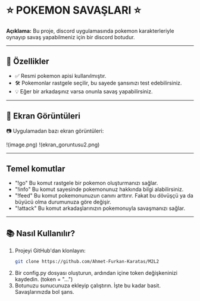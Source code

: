 # ⭐ POKEMON SAVAŞLARI ⭐
**Açıklama:** Bu proje, discord uygulamasında pokemon karakterleriyle oynayıp savaş yapabilmeniz için bir discord botudur.

---

## 🚀 Özellikler
- ✅ Resmi pokemon apisi kullanılmıştır.
- 🛠️ Pokemonlar rastgele seçilir, bu sayede şansınızı test edebilirsiniz.
- 💡 Eğer bir arkadaşınız varsa onunla savaş yapabilirsiniz.

---

## 📸 Ekran Görüntüleri
📷 Uygulamadan bazı ekran görüntüleri:

!(image.png)
!(ekran_goruntusu2.png)

---

## Temel komutlar
- "!go" Bu komut rastgele bir pokemon oluşturmanızı sağlar.
- "!info" Bu komut sayesinde pokemonunuz hakkında bilgi alabilirsiniz.
- "!feed" Bu komut pokemonunuzun canını arttırır. Fakat bu dövüşçü ya da büyücü olma durumunuza göre değişir.
- "!attack" Bu komut arkadaşlarınızın pokemonuyla savaşmanızı sağlar.

---

## 📚 Nasıl Kullanılır?
1. Projeyi GitHub'dan klonlayın:
   ```bash
   git clone https://github.com/Ahmet-Furkan-Karatas/M2L2
2. Bir config.py dosyası oluşturun, ardından içine token değişkeninizi kaydedin. (token = "...")
3. Botunuzu sunucunuza ekleyip çalıştırın. İşte bu kadar basit. Savaşlarınızda bol şans.
